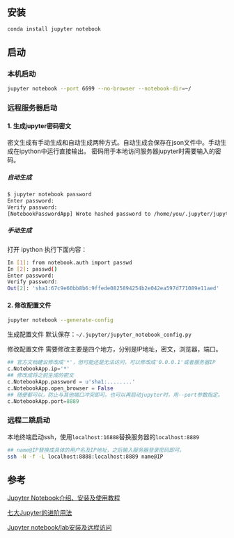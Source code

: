 ## 安装

```sh
conda install jupyter notebook
```

## 启动

### 本机启动

```sh
jupyter notebook --port 6699 --no-browser --notebook-dir=~/
```

### 远程服务器启动

#### 1. 生成jupyter密码密文

密文生成有手动生成和自动生成两种方式。自动生成会保存在json文件中。手动生成在ipython中运行直接输出。 密码用于本地访问服务器jupyter时需要输入的密码。

##### 自动生成

```sh
$ jupyter notebook password
Enter password:  
Verify password: 
[NotebookPasswordApp] Wrote hashed password to /home/you/.jupyter/jupyter_notebook_config.json
```

##### 手动生成

打开 ipython 执行下面内容：

```sh
In [1]: from notebook.auth import passwd
In [2]: passwd()
Enter password:
Verify password:
Out[2]: 'sha1:67c9e60bb8b6:9ffede0825894254b2e042ea597d771089e11aed'
```

#### 2. 修改配置文件

```sh
jupyter notebook --generate-config
```

生成配置文件 默认保存：`~/.jupyter/jupyter_notebook_config.py`

修改配置文件 需要修改主要是四个地方，分别是IP地址，密文，浏览器，端口。

```python
## 官方文档建议修改成'*'，但可能还是无法访问，可以修改成'0.0.0.1'或者服务器IP
c.NotebookApp.ip='*'
## 修改成将之前生成的密文
c.NotebookApp.password = u'sha1:........'
c.NotebookApp.open_browser = False
## 随便都可以，防止与其他端口冲突即可。也可以再启动jupyter时，用--port参数指定。
c.NotebookApp.port=8889
```

### 远程二跳启动

本地终端启动ssh，使用`localhost:16888`替换服务器的`localhost:8889`

```sh
## name@IP替换成具体的用户名及IP地址，之后输入服务器登录密码即可。
ssh -N -f -L localhost:8888:localhost:8889 name@IP
```

## 参考

[Jupyter Notebook介绍、安装及使用教程](https://www.jianshu.com/p/91365f343585/)

[七大Jupyter的进阶用法](https://www.zhihu.com/question/266988943)

[Jupyter notebook/lab安装及远程访问](https://zhuanlan.zhihu.com/p/166425946)

